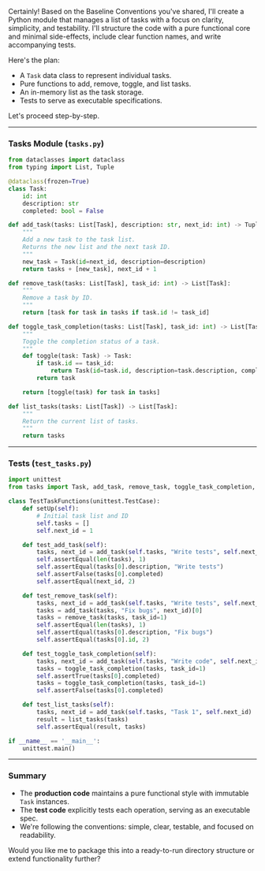 Certainly! Based on the Baseline Conventions you've shared, I'll create a Python module that manages a list of tasks with a focus on clarity, simplicity, and testability. I'll structure the code with a pure functional core and minimal side-effects, include clear function names, and write accompanying tests.

Here's the plan:

- A `Task` data class to represent individual tasks.
- Pure functions to add, remove, toggle, and list tasks.
- An in-memory list as the task storage.
- Tests to serve as executable specifications.

Let's proceed step-by-step.

---

### Tasks Module (`tasks.py`)

```python
from dataclasses import dataclass
from typing import List, Tuple

@dataclass(frozen=True)
class Task:
    id: int
    description: str
    completed: bool = False

def add_task(tasks: List[Task], description: str, next_id: int) -> Tuple[List[Task], int]:
    """
    Add a new task to the task list.
    Returns the new list and the next task ID.
    """
    new_task = Task(id=next_id, description=description)
    return tasks + [new_task], next_id + 1

def remove_task(tasks: List[Task], task_id: int) -> List[Task]:
    """
    Remove a task by ID.
    """
    return [task for task in tasks if task.id != task_id]

def toggle_task_completion(tasks: List[Task], task_id: int) -> List[Task]:
    """
    Toggle the completion status of a task.
    """
    def toggle(task: Task) -> Task:
        if task.id == task_id:
            return Task(id=task.id, description=task.description, completed=not task.completed)
        return task

    return [toggle(task) for task in tasks]

def list_tasks(tasks: List[Task]) -> List[Task]:
    """
    Return the current list of tasks.
    """
    return tasks
```

---

### Tests (`test_tasks.py`)

```python
import unittest
from tasks import Task, add_task, remove_task, toggle_task_completion, list_tasks

class TestTaskFunctions(unittest.TestCase):
    def setUp(self):
        # Initial task list and ID
        self.tasks = []
        self.next_id = 1

    def test_add_task(self):
        tasks, next_id = add_task(self.tasks, "Write tests", self.next_id)
        self.assertEqual(len(tasks), 1)
        self.assertEqual(tasks[0].description, "Write tests")
        self.assertFalse(tasks[0].completed)
        self.assertEqual(next_id, 2)

    def test_remove_task(self):
        tasks, next_id = add_task(self.tasks, "Write tests", self.next_id)
        tasks = add_task(tasks, "Fix bugs", next_id)[0]
        tasks = remove_task(tasks, task_id=1)
        self.assertEqual(len(tasks), 1)
        self.assertEqual(tasks[0].description, "Fix bugs")
        self.assertEqual(tasks[0].id, 2)

    def test_toggle_task_completion(self):
        tasks, next_id = add_task(self.tasks, "Write code", self.next_id)
        tasks = toggle_task_completion(tasks, task_id=1)
        self.assertTrue(tasks[0].completed)
        tasks = toggle_task_completion(tasks, task_id=1)
        self.assertFalse(tasks[0].completed)

    def test_list_tasks(self):
        tasks, next_id = add_task(self.tasks, "Task 1", self.next_id)
        result = list_tasks(tasks)
        self.assertEqual(result, tasks)

if __name__ == '__main__':
    unittest.main()
```

---

### Summary

- The **production code** maintains a pure functional style with immutable `Task` instances.
- The **test code** explicitly tests each operation, serving as an executable spec.
- We're following the conventions: simple, clear, testable, and focused on readability.

Would you like me to package this into a ready-to-run directory structure or extend functionality further?